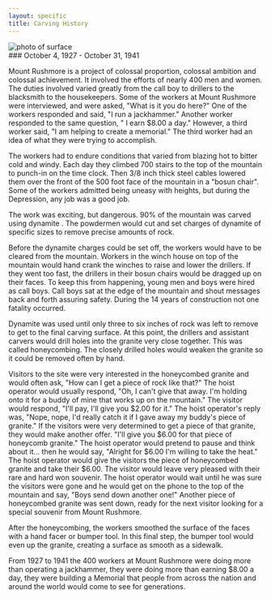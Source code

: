 ```yaml
---
layout: specific
title: Carving History
---
```

<div class="img2">
<img src="/web1-jekyll/img/yosemite.jpeg" alt="photo of surface" class="photo-surface">
</div>

<div class="water2">
### October 4, 1927 - October 31, 1941

Mount Rushmore is a project of colossal proportion, colossal ambition and colossal achievement. It involved the efforts of nearly 400 men and women. The duties involved varied greatly from the call boy to drillers to the blacksmith to the housekeepers. Some of the workers at Mount Rushmore were interviewed, and were asked, "What is it you do here?" One of the workers responded and said, "I run a jackhammer." Another worker responded to the same question, " I earn $8.00 a day." However, a third worker said, "I am helping to create a memorial." The third worker had an idea of what they were trying to accomplish.

The workers had to endure conditions that varied from blazing hot to bitter cold and windy. Each day they climbed 700 stairs to the top of the mountain to punch-in on the time clock. Then 3/8 inch thick steel cables lowered them over the front of the 500 foot face of the mountain in a "bosun chair". Some of the workers admitted being uneasy with heights, but during the Depression, any job was a good job.

The work was exciting, but dangerous. 90% of the mountain was carved using dynamite . The powdermen would cut and set charges of dynamite of specific sizes to remove precise amounts of rock.

Before the dynamite charges could be set off, the workers would have to be cleared from the mountain. Workers in the winch house on top of the mountain would hand crank the winches to raise and lower the drillers. If they went too fast, the drillers in their bosun chairs would be dragged up on their faces. To keep this from happening, young men and boys were hired as call boys. Call boys sat at the edge of the mountain and shout messages back and forth assuring safety. During the 14 years of construction not one fatality occurred.

Dynamite was used until only three to six inches of rock was left to remove to get to the final carving surface. At this point, the drillers and assistant carvers would drill holes into the granite very close together. This was called honeycombing. The closely drilled holes would weaken the granite so it could be removed often by hand.

Visitors to the site were very interested in the honeycombed granite and would often ask, "How can I get a piece of rock like that?" The hoist operator would usually respond, "Oh, I can't give that away. I'm holding onto it for a buddy of mine that works up on the mountain." The visitor would respond, "I'll pay, I'll give you $2.00 for it." The hoist operator's reply was, "Nope, nope, I'd really catch it if I gave away my buddy's piece of granite." If the visitors were very determined to get a piece of that granite, they would make another offer. "I'll give you $6.00 for that piece of honeycomb granite." The hoist operator would pretend to pause and think about it... then he would say, "Alright for $6.00 I'm willing to take the heat." The hoist operator would give the visitors the piece of honeycombed granite and take their $6.00. The visitor would leave very pleased with their rare and hard won souvenir. The hoist operator would wait until he was sure the visitors were gone and he would get on the phone to the top of the mountain and say, "Boys send down another one!" Another piece of honeycombed granite was sent down, ready for the next visitor looking for a special souvenir from Mount Rushmore.

After the honeycombing, the workers smoothed the surface of the faces with a hand facer or bumper tool. In this final step, the bumper tool would even up the granite, creating a surface as smooth as a sidewalk.

From 1927 to 1941 the 400 workers at Mount Rushmore were doing more than operating a jackhammer, they were doing more than earning $8.00 a day, they were building a Memorial that people from across the nation and around the world would come to see for generations.
</div>
